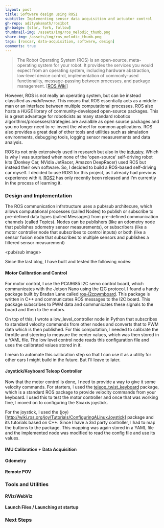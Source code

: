 ```yaml
---
layout: post
title: Software design using ROS1
subtitle: Implementing sensor data acquisition and actuator control
gh-repo: adityakamath/ros1bot
gh-badge: [star, fork, follow]
thumbnail-img: /assets/img/ros_melodic_thumb.png
share-img: /assets/img/ros_melodic_thumb.png
tags: [roscar, data-acquisition, software, design]
comments: true
---
```


> The Robot Operating System (ROS) is an open-source, meta-operating system for your robot. It provides the services you would expect from an operating system, including hardware abstraction, low-level device control, implementation of commonly-used functionality, message-passing between processes, and package management. [[ROS Wiki](http://wiki.ros.org/Documentation)]

However, ROS is not really an operating system, but can be instead classified as *middleware*. This means that ROS essentially acts as a middle-man or an interface between multiple computational processes. ROS also hosts a *HUGE* library of community-developed open-source packages. This is a great advantage for roboticists as many standard robotics algorithms/processes/strategies are avaialble as open source packages and you no longer need to re-invent the wheel for common applications. ROS also provides a great deal of other tools and utilities such as simulation environments, debugging tools, logging sensor measurements and data analysis. 
	
ROS its not only extensively used in research but also in the [industry](https://www.robotics.org/content-detail.cfm/Industrial-Robotics-Industry-Insights/ROS-Industrial-for-Real-World-Solutions/content_id/7919). Which is why I was surprised when none of the 'open-source' self-driving robot kits (Donkey Car, NVidia JetRacer, Amazon DeepRacer) used ROS but instead their own software. So, I decided to build a ROS-based self-driving car myself. I decided to use ROS1 for this project, as I already had previous experience with it. [ROS2](https://index.ros.org/doc/ros2/) has only recently been released and I'm currently in the process of learning it. 

### Design and Implementation
The ROS communication infrstructure uses a pub/sub architecure, which allows computational processes (called Nodes) to publish or subscribe to pre-defined data types (called Messages) from pre-defined communication channels (called Topics). Nodes can be publishers (like an odometry node that publishes odometry sensor measurements), or subscribers (like a motor controller node that subscribes to control inputs) or both (like a sensor fusion node that subscribes to multiple sensors and publishes a filtered sensor measurement)

<pub/sub image>

Since the last blog, I have built and tested the following nodes:

#### Motor Calibration and Control
For motor control, I use the PCA9685 I2C servo control board, which communicates with the Jetson Nano using the I2C protocol. I found a handy package built by Bradan Lane called 
[ros-i2cpwmboard](https://gitlab.com/bradanlane/ros-i2cpwmboard/-/tree/447d86954565a8516fb2c1200521ee0b0a2e66a1). This package is written in C++ and communicates ROS messages to the I2C board. This package subscribes to PWM data and communicates these signals to the board and then to the motors. 

On top of this, I wrote a low_level_controller node in Python that subscribes to standard velocity commands from other nodes and converts that to PWM data which is then published. For this computation, I needed to calibrate the throttle and steering to measure the center values, which was then stored in a YAML file. The low level control node reads this configuration file and uses the calibrated values stored in it. 

I mean to automate this calibration step so that I can use it as a utility for other cars I might build in the future. But I'll leave to later.  

<motor control image>

#### Joystick/Keyboard Teleop Controller
Now that the motor control is done, I need to provide a way to give it some velocity commands. For starters, I used the [teleop_twist_keyboard](http://wiki.ros.org/teleop_twist_keyboard) package, which is a standard ROS package to provide velocity commands from your keyboard. I used this to test the motor controller and once that was working fine, I moved on to configuring the Sixaxis joystick. 

For the joystick, I used the (joy)[http://wiki.ros.org/joy/Tutorials/ConfiguringALinuxJoystick] package and its tutorials based on C++. Since I have a 3rd party controller, I had to map the buttons to the package. This mapping was again stored in a YAML file and the implemented node was modified to read the config file and use its values. 

<joystick control image>

#### IMU Calibration + Data Acquisition

<imu daq image>

#### Odometry

<odom image>

#### Remote POV

<remote pov image>

### Tools and Utilities

#### RViz/WebViz

#### Launch Files / Launching at startup

### Next Steps
